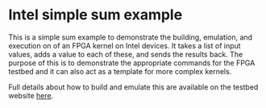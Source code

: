 # Intel simple sum example

This is a simple sum example to demonstrate the building, emulation, and execution on of an FPGA kernel on Intel devices. It takes a list of input values, adds a value to each of these, and sends the results back. The purpose of this is to demonstrate the appropriate commands for the FPGA testbed and it can also act as a template for more complex kernels.

Full details about how to build and emulate this are available on the testbed website [here](https://fpga.epcc.ed.ac.uk/docs/building_emulation.html).
